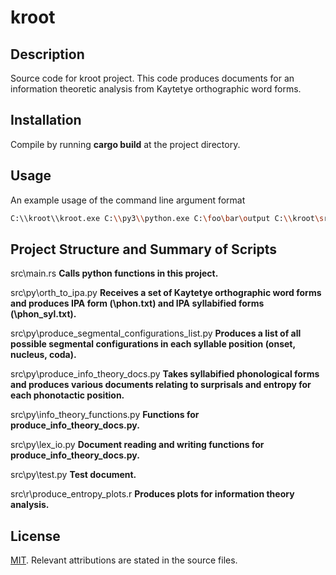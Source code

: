 # kroot

## Description
Source code for kroot project. This code produces documents for an information theoretic analysis from Kaytetye orthographic word forms.

## Installation
Compile by running **cargo build** at the project directory.

## Usage
An example usage of the command line argument format
```bash
C:\\kroot\\kroot.exe C:\\py3\\python.exe C:\foo\bar\output C:\\kroot\src\py
```

## Project Structure and Summary of Scripts
src\main.rs **Calls python functions in this project.**

src\py\orth_to_ipa.py **Receives a set of Kaytetye orthographic word forms and produces IPA form (\phon.txt) and IPA syllabified forms (\phon_syl.txt).**

src\py\produce_segmental_configurations_list.py **Produces a list of all possible segmental configurations in each syllable position (onset, nucleus, coda).**

src\py\produce_info_theory_docs.py **Takes syllabified phonological forms and produces various documents relating to surprisals and entropy for each phonotactic position.**

src\py\info_theory_functions.py **Functions for produce_info_theory_docs.py.**

src\py\lex_io.py **Document reading and writing functions for produce_info_theory_docs.py.**

src\py\test.py **Test document.**

src\r\produce_entropy_plots.r **Produces plots for information theory analysis.**

## License
[MIT](https://choosealicense.com/licenses/mit/). Relevant attributions are stated in the source files.
